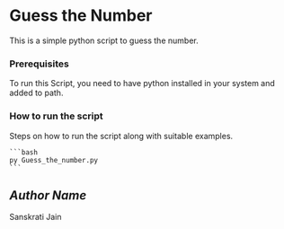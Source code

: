# Guess the Number
This is a simple python script to guess the number.

### Prerequisites
To run this Script, you need to have python installed in your system and added to path.

### How to run the script
Steps on how to run the script along with suitable examples.
    
    ```bash
    py Guess_the_number.py
    ```

## *Author Name*
Sanskrati Jain